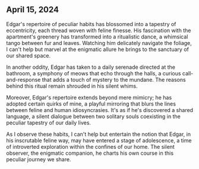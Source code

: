 ## April 15, 2024

Edgar's repertoire of peculiar habits has blossomed into a tapestry of eccentricity, each thread woven with feline finesse. His fascination with the apartment's greenery has transformed into a ritualistic dance, a whimsical tango between fur and leaves. Watching him delicately navigate the foliage, I can't help but marvel at the enigmatic allure he brings to the sanctuary of our shared space.

In another oddity, Edgar has taken to a daily serenade directed at the bathroom, a symphony of meows that echo through the halls, a curious call-and-response that adds a touch of mystery to the mundane. The reasons behind this ritual remain shrouded in his silent whims.

Moreover, Edgar's repertoire extends beyond mere mimicry; he has adopted certain quirks of mine, a playful mirroring that blurs the lines between feline and human idiosyncrasies. It's as if he's discovered a shared language, a silent dialogue between two solitary souls coexisting in the peculiar tapestry of our daily lives.

As I observe these habits, I can't help but entertain the notion that Edgar, in his inscrutable feline way, may have entered a stage of adolescence, a time of introverted exploration within the confines of our home. The silent observer, the enigmatic companion, he charts his own course in this peculiar journey we share.


